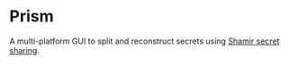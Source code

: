 # Prism

A multi-platform GUI to split and reconstruct secrets using [Shamir secret sharing](https://en.wikipedia.org/wiki/Shamir%27s_secret_sharing).